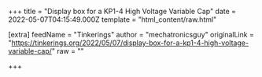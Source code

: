 
+++
title = "Display box for a KP1-4 High Voltage Variable Cap"
date = 2022-05-07T04:15:49.000Z
template = "html_content/raw.html"

[extra]
feedName = "Tinkerings"
author = "mechatronicsguy"
originalLink = "https://tinkerings.org/2022/05/07/display-box-for-a-kp1-4-high-voltage-variable-cap/"
raw = ""

+++


